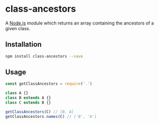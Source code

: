 # class-ancestors

A [Node.js](https://nodejs.org/) module which returns an array containing the ancestors of a given class.

## Installation

```bash
npm install class-ancestors --save
```

## Usage

```javascript
const getClassAncestors = require('.')

class A {}
class B extends A {}
class C extends B {}

getClassAncestors(C) // [B, A]
getClassAncestors.names(C) // ['B', 'A']
```
